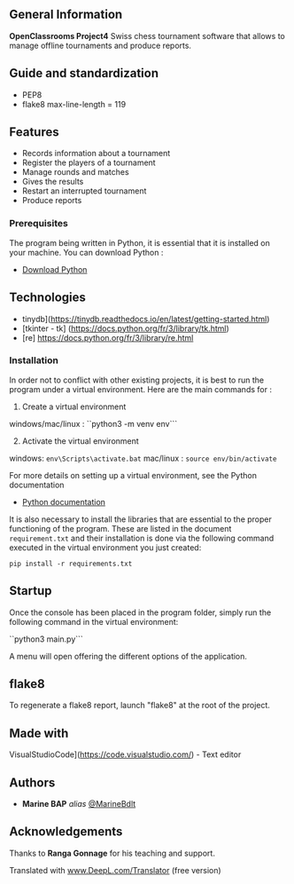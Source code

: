 ## General Information
**OpenClassrooms Project4**
Swiss chess tournament software that allows to manage offline tournaments and produce reports.

## Guide and standardization
* PEP8
* flake8 max-line-length = 119

## Features

* Records information about a tournament
* Register the players of a tournament
* Manage rounds and matches
* Gives the results
* Restart an interrupted tournament
* Produce reports

### Prerequisites

The program being written in Python, it is essential that it is installed on your machine. You can download Python :
* [Download Python](https://www.python.org/downloads/)  

## Technologies

* tinydb](https://tinydb.readthedocs.io/en/latest/getting-started.html)
* [tkinter - tk] (https://docs.python.org/fr/3/library/tk.html)
* [re] https://docs.python.org/fr/3/library/re.html


### Installation

In order not to conflict with other existing projects, it is best to run the program under a virtual environment.
Here are the main commands for :

1. Create a virtual environment 

windows/mac/linux : ``python3 -m venv env```

2. Activate the virtual environment

windows: ``env\Scripts\activate.bat``
mac/linux : ```source env/bin/activate```

For more details on setting up a virtual environment, see the Python documentation
* [Python documentation](https://docs.python.org/fr/3.6/tutorial/venv.html/)  

It is also necessary to install the libraries that are essential to the proper functioning of the program. These are listed in the document ``requirement.txt`` and their installation is done via the following command executed in the virtual environment you just created:

``pip install -r requirements.txt``

## Startup

Once the console has been placed in the program folder, simply run the following command in the virtual environment:

``python3 main.py```

A menu will open offering the different options of the application. 

## flake8

To regenerate a flake8 report, launch "flake8" at the root of the project.

## Made with
VisualStudioCode](https://code.visualstudio.com/) - Text editor

## Authors

* **Marine BAP** _alias_ [@MarineBdlt](https://github.com/outout14)


## Acknowledgements

Thanks to **Ranga Gonnage** for his teaching and support.

Translated with www.DeepL.com/Translator (free version)